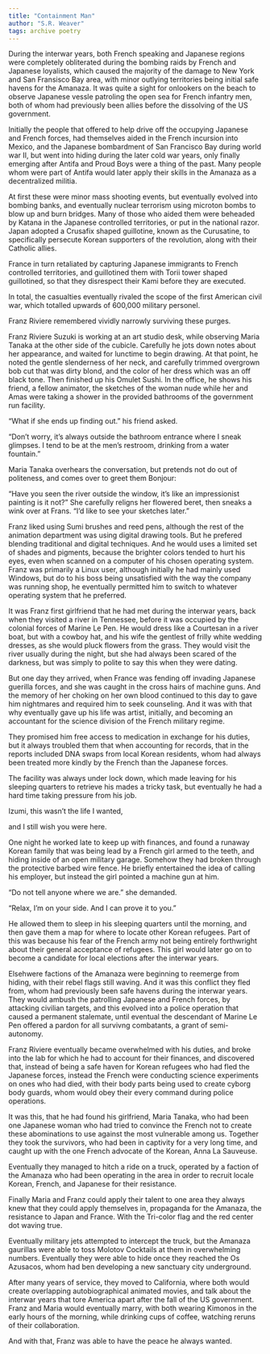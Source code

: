 ```yaml
---
title: "Containment Man"
author: "S.R. Weaver"
tags: archive poetry
---
```

During the interwar years, both French speaking and Japanese regions were completely obliterated during the bombing raids by French and Japanese loyalists, which caused the majority of the damage to New York and San Fransisco Bay area, with minor outlying territories being initial safe havens for the Amanaza. It was quite a sight for onlookers on the beach to observe Japanese vessle patroling the open sea for French infantry men, both of whom had previously been allies before the dissolving of the US government.

Initially the people that offered to help drive off the occupying Japanese and French forces, had themselves aided in the French incursion into Mexico, and the Japanese bombardment of San Francisco Bay during world war II, but went into hiding during the later cold war years, only finally emerging after Antifa and Proud Boys were a thing of the past. Many people whom were part of Antifa would later apply their skills in the Amanaza as a decentralized militia.

At first these were minor mass shooting events, but eventually evolved into bombing banks, and eventually nuclear terrorism using microton bombs to blow up and burn bridges. Many of those who aided them were beheaded by Katana in the Japanese controlled territories, or put in the national razor. Japan adopted a Crusafix shaped guillotine, known as the Curusatine, to specifically persecute Korean supporters of the revolution, along with their Catholic allies.

France in turn retaliated by capturing Japanese immigrants to French controlled territories, and guillotined them with Torii tower shaped guillotined, so that they disrespect their Kami before they are executed.

In total, the casualties eventually rivaled the scope of the first American civil war, which totalled upwards of 600,000 military personel.

Franz Riviere remembered vividly narrowly surviving these purges.

Franz Riviere Suzuki is working at an art studio desk, while observing Maria Tanaka at the other side of the cubicle. Carefully he jots down notes about her appearance, and waited for lunctime to begin drawing. At that point, he noted the gentle slenderness of her neck, and carefully trimmed overgrown bob cut that was dirty blond, and the color of her dress which was an off black tone. Then finished up his Omulet Sushi. In the office, he shows his friend, a fellow animator, the sketches of the woman nude while her and Amas were taking a shower in the provided bathrooms of the government run facility.

“What if she ends up finding out.” his friend asked.

“Don’t worry, it’s always outside the bathroom entrance where I sneak glimpses. I tend to be at the men’s restroom, drinking from a water fountain.”

Maria Tanaka overhears the conversation, but pretends not do out of politeness, and comes over to greet them Bonjour:

“Have you seen the river outside the window, it’s like an impressionist painting is it not?” She carefully religns her flowered beret, then sneaks a wink over at Frans. “I’d like to see your sketches later.”

Franz liked using Sumi brushes and reed pens, although the rest of the animation department was using digital drawing tools. But he prefered blending traditional and digital techniques. And he would uses a limited set of shades and pigments, because the brighter colors tended to hurt his eyes, even when scanned on a computer of his chosen operating system. Franz was primarily a Linux user, although initially he had mainly used Windows, but do to his boss being unsatisfied with the way the company was running shop, he eventually permitted him to switch to whatever operating system that he preferred.

It was Franz first girlfriend that he had met during the interwar years, back when they visited a river in Tennessee, before it was occupied by the colonial forces of Marine Le Pen. He would dress like a Courtesan in a river boat, but with a cowboy hat, and his wife the gentlest of frilly white wedding dresses, as she would pluck flowers from the grass. They would visit the river usually during the night, but she had always been scared of the darkness, but was simply to polite to say this when they were dating.

But one day they arrived, when France was fending off invading Japanese guerilla forces, and she was caught in the cross hairs of machine guns. And the memory of her choking on her own blood continued to this day to gave him nightmares and required him to seek counseling. And it was with that why eventually gave up his life was artist, initially, and becoming an accountant for the science division of the French military regime.

They promised him free access to medication in exchange for his duties, but it always troubled them that when accounting for records, that in the reports included DNA swaps from local Korean residents, whom had always been treated more kindly by the French than the Japanese forces.

The facility was always under lock down, which made leaving for his sleeping quarters to retrieve his mades a tricky task, but eventually he had a hard time taking pressure from his job.

Izumi, this wasn’t the life I wanted,

and I still wish you were here.

One night he worked late to keep up with finances, and found a runaway Korean family that was being lead by a French girl armed to the teeth, and hiding inside of an open military garage. Somehow they had broken through the protective barbed wire fence. He briefly entertained the idea of calling his employer, but instead the girl pointed a machine gun at him.

“Do not tell anyone where we are.” she demanded.

“Relax, I’m on your side. And I can prove it to you.”

He allowed them to sleep in his sleeping quarters until the morning, and then gave them a map for where to locate other Korean refugees. Part of this was because his fear of the French army not being entirely forthwright about their general acceptance of refugees. This girl would later go on to become a candidate for local elections after the interwar years.

Elsehwere factions of the Amanaza were beginning to reemerge from hiding, with their rebel flags still waving. And it was this conflict they fled from, whom had previously been safe havens during the interwar years. They would ambush the patrolling Japanese and French forces, by attacking civilian targets, and this evolved into a police operation that caused a permanent stalemate, until eventual the descendant of Marine Le Pen offered a pardon for all survivng combatants, a grant of semi-autonomy.

Franz Riviere eventually became overwhelmed with his duties, and broke into the lab for which he had to account for their finances, and discovered that, instead of being a safe haven for Korean refugees who had fled the Japanese forces, instead the French were conducting science experiments on ones who had died, with their body parts being used to create cyborg body guards, whom would obey their every command during police operations.

It was this, that he had found his girlfriend, Maria Tanaka, who had been one Japanese woman who had tried to convince the French not to create these abominations to use against the most vulnerable among us. Together they took the survivors, who had been in captivity for a very long time, and caught up with the one French advocate of the Korean, Anna La Sauveuse.

Eventually they managed to hitch a ride on a truck, operated by a faction of the Amanaza who had been operating in the area in order to recruit locale Korean, French, and Japanese for their resistance.

Finally Maria and Franz could apply their talent to one area they always knew that they could apply themselves in, propaganda for the Amanaza, the resistance to Japan and France. With the Tri-color flag and the red center dot waving true.

Eventually military jets attempted to intercept the truck, but the Amanaza gaurillas were able to toss Molotov Cocktails at them in overwhelming numbers. Eventually they were able to hide once they reached the Os Azusacos, whom had ben developing a new sanctuary city underground.

After many years of service, they moved to California, where both would create overlapping autobiographical animated movies, and talk about the interwar years that tore America apart after the fall of the US government. Franz and Maria would eventually marry, with both wearing Kimonos in the early hours of the morning, while drinking cups of coffee, watching reruns of their collaboration.

And with that, Franz was able to have the peace he always wanted.
